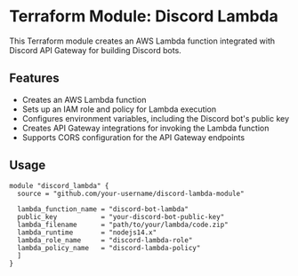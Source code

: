 # Terraform Module: Discord Lambda

This Terraform module creates an AWS Lambda function integrated with Discord API Gateway for building Discord bots.

## Features

- Creates an AWS Lambda function
- Sets up an IAM role and policy for Lambda execution
- Configures environment variables, including the Discord bot's public key
- Creates API Gateway integrations for invoking the Lambda function
- Supports CORS configuration for the API Gateway endpoints

## Usage

```hcl
module "discord_lambda" {
  source = "github.com/your-username/discord-lambda-module"

  lambda_function_name = "discord-bot-lambda"
  public_key           = "your-discord-bot-public-key"
  lambda_filename      = "path/to/your/lambda/code.zip"
  lambda_runtime       = "nodejs14.x"
  lambda_role_name     = "discord-lambda-role"
  lambda_policy_name   = "discord-lambda-policy"
  ]
}
